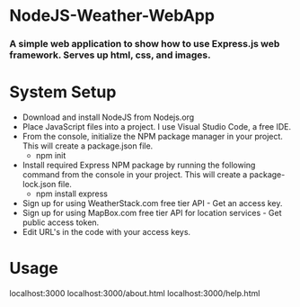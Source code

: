 # NodeJS-Weather-WebApp
###  A simple web application to show how to use Express.js web framework. Serves up html, css, and images. 
# System Setup
-  Download and install NodeJS from Nodejs.org
-  Place JavaScript files into a project. I use Visual Studio Code, a free IDE. 
-  From the console, initialize the NPM package manager in your project. This will create a package.json file.
    - npm init
- Install required Express NPM package by running the following command from the console in your project. This will create a package-lock.json file.
  - npm install express
- Sign up for using WeatherStack.com free tier API - Get an access key. 
- Sign up for using MapBox.com free tier API for location services - Get public access token. 
- Edit URL's in the code with your access keys.
# Usage
localhost:3000
localhost:3000/about.html
localhost:3000/help.html

